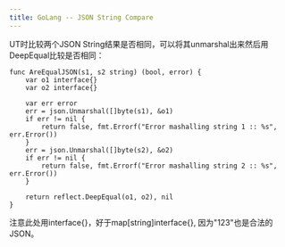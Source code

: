 ```yaml
---
title: GoLang -- JSON String Compare
---
```


UT时比较两个JSON String结果是否相同，可以将其unmarshal出来然后用DeepEqual比较是否相同：
```
func AreEqualJSON(s1, s2 string) (bool, error) {
	var o1 interface{}
	var o2 interface{}

	var err error
	err = json.Unmarshal([]byte(s1), &o1)
	if err != nil {
		return false, fmt.Errorf("Error mashalling string 1 :: %s", err.Error())
	}
	err = json.Unmarshal([]byte(s2), &o2)
	if err != nil {
		return false, fmt.Errorf("Error mashalling string 2 :: %s", err.Error())
	}

	return reflect.DeepEqual(o1, o2), nil
}

```

注意此处用interface{}，好于map[string]interface{}, 因为"123"也是合法的JSON。
